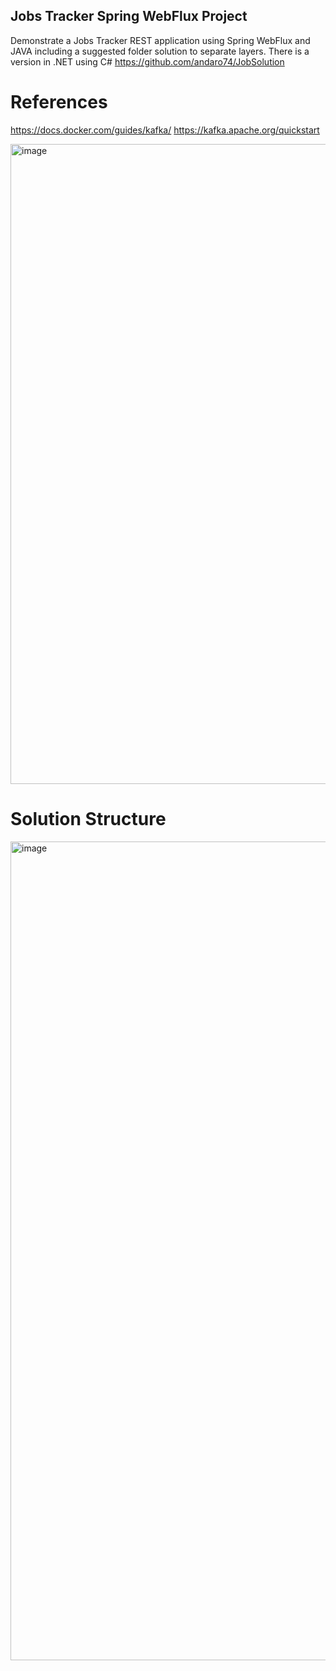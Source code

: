 ## Jobs Tracker Spring WebFlux Project

Demonstrate a Jobs Tracker REST application using Spring WebFlux and JAVA including a suggested folder solution to separate layers.
There is a version in .NET using C# https://github.com/andaro74/JobSolution

# References
https://docs.docker.com/guides/kafka/
https://kafka.apache.org/quickstart

<img width="1519" height="1024" alt="image" src="https://github.com/user-attachments/assets/9ea719d5-ea87-44c3-a207-1504170f5be9" />

# Solution Structure

<img width="1940" height="1310" alt="image" src="https://github.com/user-attachments/assets/12adf313-3c95-4041-aa13-21967e5a6f82" />
